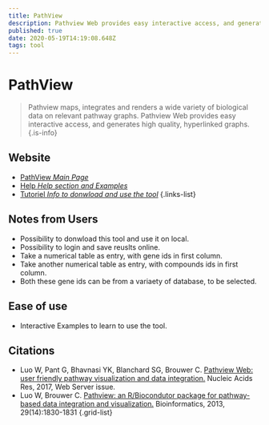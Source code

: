 ```yaml
---
title: PathView
description: Pathview Web provides easy interactive access, and generates high quality, hyperlinked graphs.
published: true
date: 2020-05-19T14:19:08.648Z
tags: tool
---
```


# PathView

> Pathview maps, integrates and renders a wide variety of biological data on relevant pathway graphs.
&NewLine;
Pathview Web provides easy interactive access, and generates high quality, hyperlinked graphs.
{.is-info}

## Website

- [PathView *Main Page*](https://pathview.uncc.edu/)
- [Help *Help section and Examples*](https://pathview.uncc.edu/overview)
- [Tutoriel *Info to donwload and use the tool*](http://www.bioconductor.org/packages/release/bioc/vignettes/pathview/inst/doc/pathview.pdf)
{.links-list}

## Notes from Users
- Possibility to donwload this tool and use it on local.
- Possibility to login and save reuslts online.
- Take a numerical table as entry, with gene ids in first column.
- Take another numerical table as entry, with compounds ids in first column.
- Both these gene ids can be from a variaety of database, to be selected.
## Ease of use
- Interactive Examples to learn to use the tool.

## Citations

- Luo W, Pant G, Bhavnasi YK, Blanchard SG, Brouwer C. [Pathview Web: user friendly pathway visualization and data integration.](https://academic.oup.com/nar/article/45/W1/W501/3804420) Nucleic Acids Res, 2017, Web Server issue.
- Luo W, Brouwer C. [Pathview: an R/Biocondutor package for pathway-based data integration and visualization.](https://academic.oup.com/bioinformatics/article/29/14/1830/232698) Bioinformatics, 2013, 29(14):1830-1831
{.grid-list}